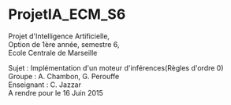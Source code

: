 # ProjetIA_ECM_S6

Projet d'Intelligence Artificielle,<br>
Option de 1ère année, semestre 6,<br>
Ecole Centrale de Marseille

Sujet : Implémentation d'un moteur d'inférences(Règles d'ordre 0)<br>
Groupe : A. Chambon, G. Perouffe<br>
Enseignant : C. Jazzar<br>
A rendre pour le 16 Juin 2015
